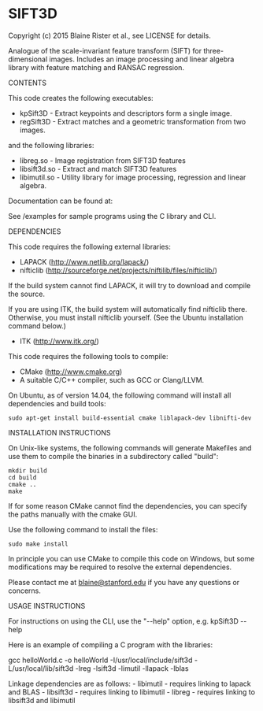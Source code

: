 # SIFT3D

Copyright (c) 2015 Blaine Rister et al., see LICENSE for details.

Analogue of the scale-invariant feature transform (SIFT) for three-dimensional images. Includes an image processing and linear algebra library with feature matching and RANSAC regression.

CONTENTS

This code creates the following executables:
- kpSift3D - Extract keypoints and descriptors form a single image.
- regSift3D - Extract matches and a geometric transformation from two images. 

and the following libraries:
- libreg.so - Image registration from SIFT3D features
- libsift3d.so - Extract and match SIFT3D features
- libimutil.so - Utility library for image processing, regression and linear algebra.

Documentation can be found at:

See /examples for sample programs using the C library and CLI.

DEPENDENCIES

This code requires the following external libraries:
- LAPACK (http://www.netlib.org/lapack/)
- nifticlib (http://sourceforge.net/projects/niftilib/files/nifticlib/)

If the build system cannot find LAPACK, it will try to download and compile the source.

If you are using ITK, the build system will automatically find nifticlib there. Otherwise, you must install nifticlib yourself. (See the Ubuntu installation command below.)
- ITK (http://www.itk.org/)

This code requires the following tools to compile:
- CMake (http://www.cmake.org)
- A suitable C/C++ compiler, such as GCC or Clang/LLVM.

On Ubuntu, as of version 14.04, the following command will install all dependencies and build tools:

	sudo apt-get install build-essential cmake liblapack-dev libnifti-dev

INSTALLATION INSTRUCTIONS

On Unix-like systems, the following commands will generate Makefiles and use them to compile the binaries in a subdirectory called "build":

	mkdir build
	cd build
	cmake ..
	make

If for some reason CMake cannot find the dependencies, you can specify the paths manually with the cmake GUI. 

Use the following command to install the files:

	sudo make install

In principle you can use CMake to compile this code on Windows, but some modifications may be required to resolve the external dependencies.

Please contact me at blaine@stanford.edu if you have any questions or concerns.

USAGE INSTRUCTIONS

For instructions on using the CLI, use the "--help" option, e.g. 
        kpSift3D --help

Here is an example of compiling a C program with the libraries:

gcc helloWorld.c -o helloWorld -I/usr/local/include/sift3d -L/usr/local/lib/sift3d -lreg -lsift3d -limutil -llapack -lblas

Linkage dependencies are as follows:
	- libimutil - requires linking to lapack and BLAS
	- libsift3d - requires linking to libimutil
        - libreg - requires linking to libsift3d and libimutil
